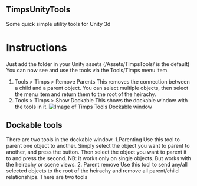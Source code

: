 ## TimpsUnityTools
Some quick simple utility tools for Unity 3d

# Instructions
Just add the folder in your Unity assets (/Assets/TimpsTools/ is the default)
You can now see and use the tools via the Tools/Timps menu item.

1. Tools > Timps > Remove Parents
This removes the connection between a child and a parent object.
You can select multiple objects, then select the menu item and return them to the root of the heirachy.
2. Tools > Timps > Show Dockable
This shows the dockable window with the tools in it.
![Image of Timps Tools Dockable window](https://i.imgur.com/oLPuvYt.png)

## Dockable tools
There are two tools in the dockable window.
1.Parenting
Use this tool to parent one object to another.
Simply select the object you want to parent to another, and press the button.
Then select the object you want to parent it to and press the second.
NB: it works only on single objects. But works with the heirachy or scene views.
2. Parent remove
Use this tool to send any/all selected objects to the root of the heirachy and remove all parent/child relationships.
There are two tools 
